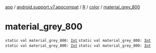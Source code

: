 [app](../../../index.md) / [android.support.v7.appcompat](../../index.md) / [R](../index.md) / [color](index.md) / [material_grey_800](.)

# material_grey_800

`static val material_grey_800: `[`Int`](https://kotlinlang.org/api/latest/jvm/stdlib/kotlin/-int/index.html)
`static val material_grey_800: `[`Int`](https://kotlinlang.org/api/latest/jvm/stdlib/kotlin/-int/index.html)
`static val material_grey_800: `[`Int`](https://kotlinlang.org/api/latest/jvm/stdlib/kotlin/-int/index.html)
`static val material_grey_800: `[`Int`](https://kotlinlang.org/api/latest/jvm/stdlib/kotlin/-int/index.html)